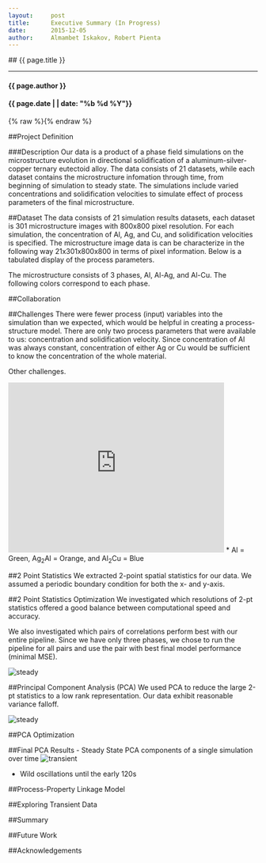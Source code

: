 ```yaml
---
layout:     post
title:     	Executive Summary (In Progress)
date:      	2015-12-05
author:     Almambet Iskakov, Robert Pienta
---
```

<section markdown="1" data-background="http://matin-hub.github.io/project-pages/img/slidebackground.png"><section markdown="1">
## {{ page.title }}

<hr>

#### {{ page.author }}

#### {{ page.date | | date: "%b %d %Y"}}

{% raw  %}{% endraw %}
<!-- Start Writing Below in Markdown -->

##Project Definition

###Description
Our data is a product of a phase field simulations on the microstructure evolution in directional solidification of a aluminum-silver-copper ternary eutectoid alloy. The data consists of 21 datasets, while each dataset contains the microstructure infomation through time, from beginning of simulation to steady state. The simulations include varied concentrations and solidification velocities to simulate effect of process parameters of the final microstructure.

##Dataset
The data consists of 21 simulation results datasets, each dataset is 301 microstructure images with 800x800 pixel resolution. For each simulation, the concentration of Al, Ag, and Cu, and solidification velocities is specified. The microstructure image data is can be characterize in the following way 21x301x800x800 in terms of pixel information. Below is a tabulated display of the process parameters.


The microstructure consists of 3 phases, Al, Al-Ag, and Al-Cu. The following colors correspond to each phase.


##Collaboration

##Challenges
There were fewer process (input) variables into the simulation than we expected, which would be helpful in creating a process-structure model. There are only two process parameters that were available to us: concentration and solidification velocity. Since concentration of Al was always constant, concentration of either Ag or Cu would be sufficient to know the concentration of the whole material.

Other challenges.


<iframe width="436" height="344" src="http://www.youtube.com/embed/ZlDdydWGbA4" frameborder="0" allowfullscreen>
</iframe>
* Al = Green, Ag<sub>2</sub>Al = Orange, and Al<sub>2</sub>Cu = Blue

##2 Point Statistics
We extracted 2-point spatial statistics for our data. We assumed a periodic boundary condition for both the x- and y-axis.

##2 Point Statistics Optimization
We investigated which resolutions of 2-pt statistics offered a good balance between computational speed and accuracy.

We also investigated which pairs of correlations perform best with our entire pipeline.
Since we have only three phases, we chose to run the pipeline for all pairs and use the pair with best final model performance (minimal MSE).

![steady](/MIC-Ternary-Eutectic-Alloy/img/exec_summary/correlations_mse.png)


##Principal Component Analysis (PCA)
We used PCA to reduce the large 2-pt statistics to a low rank representation.
Our data exhibit reasonable variance falloff.

![steady](/MIC-Ternary-Eutectic-Alloy/img/exec_summary/decay.png)

##PCA Optimization


##Final PCA Results - Steady State
PCA components of a single simulation over time
![transient](/MIC-Ternary-Eutectic-Alloy/img/transience/PCA_over_block_allstats.png)

* Wild oscillations until the early 120s

##Process-Property Linkage Model

##Exploring Transient Data

##Summary

##Future Work


##Acknowledgements

